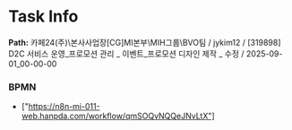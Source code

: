 # Task Info

**Path:** 카페24(주)\본사사업장\[CG]MI본부\MIH그룹\BVO팀 / jykim12 / [319898] D2C 서비스 운영_프로모션 관리 _ 이벤트_프로모션 디자인 제작 _ 수정 / 2025-09-01_00-00-00

### BPMN
- ["https://n8n-mi-011-web.hanpda.com/workflow/qmSOQvNQQeJNvLtX"]

